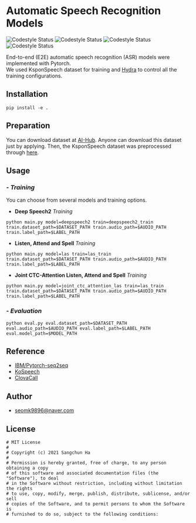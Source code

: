 # Automatic Speech Recognition Models
![Codestyle Status](https://img.shields.io/badge/build-passing-blue) ![Codestyle Status](https://img.shields.io/badge/license-MIT-blue) ![Codestyle Status](https://img.shields.io/badge/framework-PyTorch-blue) ![Codestyle Status](https://img.shields.io/badge/codestyle-PEP--8-blue)  

End-to-end (E2E) automatic speech recognition (ASR) models were implemented with Pytorch.   
We used KsponSpeech dataset for training and [Hydra](https://github.com/facebookresearch/hydra) to control all the training configurations.

## Installation
```   
pip install -e .   
```   

## Preparation  
You can download dataset at [AI-Hub](https://www.aihub.or.kr/aidata/105). Anyone can download this dataset just by applying. Then, the KsponSpeech dataset was preprocessed through [here](https://github.com/sooftware/ksponspeech).  


## Usage  
### - _Training_  
You can choose from several models and training options.
- **Deep Speech2** _Training_
```
python main.py model=deepspeech2 train=deepspeech2_train train.dataset_path=$DATASET_PATH train.audio_path=$AUDIO_PATH train.label_path=$LABEL_PATH
```  
- **Listen, Attend and Spell** _Training_
```
python main.py model=las train=las_train train.dataset_path=$DATASET_PATH train.audio_path=$AUDIO_PATH train.label_path=$LABEL_PATH
```  
- **Joint CTC-Attention Listen, Attend and Spell** _Training_
```
python main.py model=joint_ctc_attention_las train=las_train train.dataset_path=$DATASET_PATH train.audio_path=$AUDIO_PATH train.label_path=$LABEL_PATH
```  
### - _Evaluation_
```
python eval.py eval.dataset_path=$DATASET_PATH eval.audio_path=$AUDIO_PATH eval.label_path=$LABEL_PATH eval.model_path=$MODEL_PATH
```  



## Reference  
- [IBM/Pytorch-seq2seq](https://github.com/IBM/pytorch-seq2seq)  
- [KoSpeech](https://github.com/sooftware/KoSpeech)  
- [ClovaCall](https://github.com/clovaai/ClovaCall)

## Author
- seomk9896@naver.com  

## License  
```
# MIT License
#
# Copyright (c) 2021 Sangchun Ha
#
# Permission is hereby granted, free of charge, to any person obtaining a copy
# of this software and associated documentation files (the "Software"), to deal
# in the Software without restriction, including without limitation the rights
# to use, copy, modify, merge, publish, distribute, sublicense, and/or sell
# copies of the Software, and to permit persons to whom the Software is
# furnished to do so, subject to the following conditions:
```


